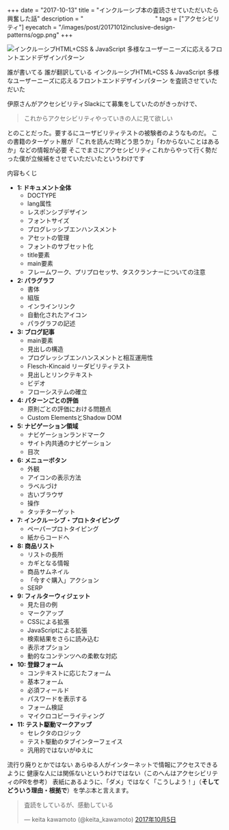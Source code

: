 +++
date = "2017-10-13"
title = "インクルーシブ本の査読させていただいたら興奮した話"
description = "　　　　　　　　　　　　"
tags = ["アクセシビリティ"]
eyecatch = "/images/post/20171012inclusive-design-patterns/ogp.png"
+++

![インクルーシブHTML+CSS & JavaScript 多様なユーザーニーズに応えるフロントエンドデザインパターン](/images/post/20171012inclusive-design-patterns/ogp.png)

誰が書いてる 誰が翻訳している
インクルーシブHTML+CSS & JavaScript 多様なユーザーニーズに応えるフロントエンドデザインパターン
を査読させていただいた

伊原さんがアクセシビリティSlackにて募集をしていたのがきっかけで、

> これからアクセシビリティやっていきの人に見て欲しい

とのことだった。要するにユーザビリティテストの被験者のようなものだ。
この書籍のターゲット層が「これを読んだ時どう思うか」「わからないことはあるか」などの情報が必要
そこでまさにアクセシビリティこれからやって行く勢だった僕が立候補をさせていただいたというわけです



内容もくじ

- **1: ドキュメント全体**
  - DOCTYPE
  - lang属性
  - レスポンシブデザイン
  - フォントサイズ
  - プログレッシブエンハンスメント
  - アセットの管理
  - フォントのサブセット化
  - title要素
  - main要素
  - フレームワーク、プリプロセッサ、タスクランナーについての注意
- **2: パラグラフ**
  - 書体
  - 組版
  - インラインリンク
  - 自動化されたアイコン
  - パラグラフの記述
- **3: ブログ記事**
  - main要素
  - 見出しの構造
  - プログレッシブエンハンスメントと相互運用性
  - Flesch-Kincaid リーダビリティテスト
  - 見出しとリンクテキスト
  - ビデオ
  - フローシステムの確立
- **4: パターンごとの評価**
  - 原則ごとの評価における問題点
  - Custom ElementsとShadow DOM
- **5: ナビゲーション領域**
  - ナビゲーションランドマーク
  - サイト内共通のナビゲーション
  - 目次
- **6: メニューボタン**
  - 外観
  - アイコンの表示方法
  - ラベルづけ
  - 古いブラウザ
  - 操作
  - タッチターゲット
- **7: インクルーシブ・プロトタイピング**
  - ペーパープロトタイピング
  - 紙からコードへ
- **8: 商品リスト**
  - リストの長所
  - カギとなる情報
  - 商品サムネイル
  - 「今すぐ購入」アクション
  - SERP
- **9: フィルターウィジェット**
  - 見た目の例
  - マークアップ
  - CSSによる拡張
  - JavaScriptによる拡張
  - 検索結果をさらに読み込む
  - 表示オプション
  - 動的なコンテンツへの柔軟な対応
- **10: 登録フォーム**
  - コンテキストに応じたフォーム
  - 基本フォーム
  - 必須フィールド
  - パスワードを表示する
  - フォーム検証
  - マイクロコピーライティング
- **11: テスト駆動マークアップ**
  - セレクタのロジック
  - テスト駆動のタブインターフェイス
  - 汎用的ではないがゆえに


流行り廃りとかではない
あらゆる人がインターネットで情報にアクセスできるように
健康な人には関係ないというわけではない（このへんはアクセシビリティのPRを参考）
表紙にあるように、「ダメ」ではなく「こうしよう！」（**そしてどういう理由・根拠で**）を学ぶ本と言えます。







<blockquote class="twitter-tweet" data-lang="ja"><p lang="ja" dir="ltr">査読をしているが、感動している</p>&mdash; keita kawamoto (@keita_kawamoto) <a href="https://twitter.com/keita_kawamoto/status/915932466388525056?ref_src=twsrc%5Etfw">2017年10月5日</a></blockquote>
<script async src="//platform.twitter.com/widgets.js" charset="utf-8"></script>
